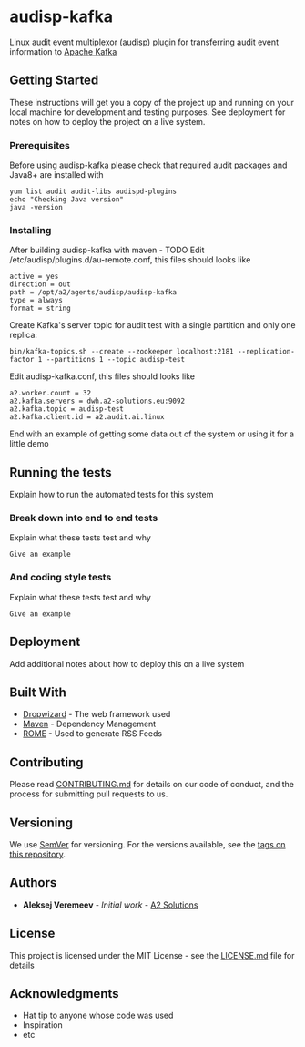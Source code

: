# audisp-kafka

Linux audit event multiplexor (audisp) plugin for transferring audit event information to [Apache Kafka](http://kafka.apache.org/)

## Getting Started

These instructions will get you a copy of the project up and running on your local machine for development and testing purposes. See deployment for notes on how to deploy the project on a live system.

### Prerequisites

Before using audisp-kafka please check that required audit packages and Java8+ are installed with

```
yum list audit audit-libs audispd-plugins
echo "Checking Java version"
java -version
```


### Installing

After building audisp-kafka with maven - TODO
Edit /etc/audisp/plugins.d/au-remote.conf, this files should looks like

```
active = yes
direction = out
path = /opt/a2/agents/audisp/audisp-kafka
type = always
format = string

```
Create Kafka's server topic for audit test with a single partition and only one replica: 

```
bin/kafka-topics.sh --create --zookeeper localhost:2181 --replication-factor 1 --partitions 1 --topic audisp-test
```

Edit audisp-kafka.conf, this files should looks like

```
a2.worker.count = 32
a2.kafka.servers = dwh.a2-solutions.eu:9092
a2.kafka.topic = audisp-test
a2.kafka.client.id = a2.audit.ai.linux
```

End with an example of getting some data out of the system or using it for a little demo

## Running the tests

Explain how to run the automated tests for this system

### Break down into end to end tests

Explain what these tests test and why

```
Give an example
```

### And coding style tests

Explain what these tests test and why

```
Give an example
```

## Deployment

Add additional notes about how to deploy this on a live system

## Built With

* [Dropwizard](http://www.dropwizard.io/1.0.2/docs/) - The web framework used
* [Maven](https://maven.apache.org/) - Dependency Management
* [ROME](https://rometools.github.io/rome/) - Used to generate RSS Feeds

## Contributing

Please read [CONTRIBUTING.md](https://gist.github.com/PurpleBooth/b24679402957c63ec426) for details on our code of conduct, and the process for submitting pull requests to us.

## Versioning

We use [SemVer](http://semver.org/) for versioning. For the versions available, see the [tags on this repository](https://github.com/your/project/tags). 

## Authors

* **Aleksej Veremeev** - *Initial work* - [A2 Solutions](http://a2-solutions.eu/)

## License

This project is licensed under the MIT License - see the [LICENSE.md](LICENSE.md) file for details

## Acknowledgments

* Hat tip to anyone whose code was used
* Inspiration
* etc
